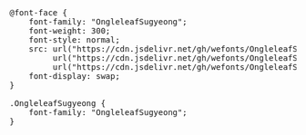 <pre>
@font-face {
    font-family: "OngleleafSugyeong";
    font-weight: 300;
    font-style: normal;
    src: url("https://cdn.jsdelivr.net/gh/wefonts/OngleleafSugyeong/OngleleafSugyeong.woff2") format("woff2"),
         url("https://cdn.jsdelivr.net/gh/wefonts/OngleleafSugyeong/OngleleafSugyeong.woff") format("woff"),
         url("https://cdn.jsdelivr.net/gh/wefonts/OngleleafSugyeong/OngleleafSugyeong.ttf") format("truetype");
    font-display: swap;
}

.OngleleafSugyeong {
    font-family: "OngleleafSugyeong";
}
  
</pre>

